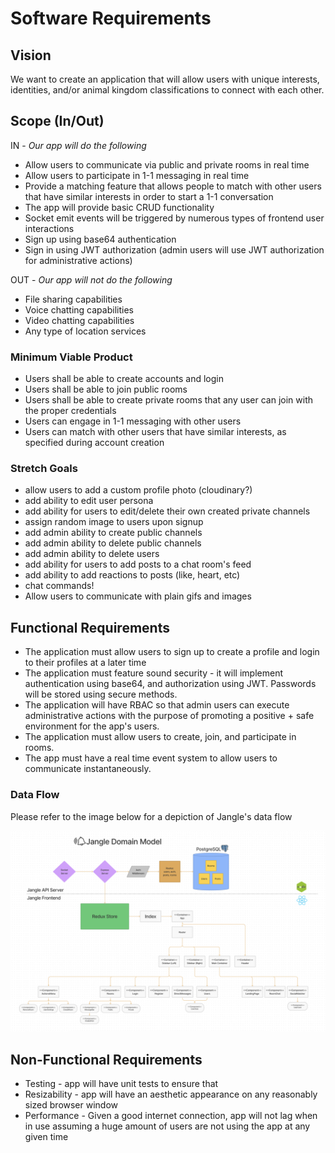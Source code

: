 # Software Requirements

## Vision

We want to create an application that will allow users with unique interests, identities, and/or animal kingdom classifications to connect with each other.

## Scope (In/Out)

IN - _Our app will do the following_

- Allow users to communicate via public and private rooms in real time
- Allow users to participate in 1-1 messaging in real time
- Provide a matching feature that allows people to match with other users that have similar interests in order to start a 1-1 conversation
- The app will provide basic CRUD functionality
- Socket emit events will be triggered by numerous types of frontend user interactions
- Sign up using base64 authentication
- Sign in using JWT authorization (admin users will use JWT authorization for administrative actions)

OUT - _Our app will not do the following_

- File sharing capabilities
- Voice chatting capabilities
- Video chatting capabilities
- Any type of location services

### Minimum Viable Product

- Users shall be able to create accounts and login
- Users shall be able to join public rooms
- Users shall be able to create private rooms that any user can join with the proper credentials
- Users can engage in 1-1 messaging with other users
- Users can match with other users that have similar interests, as specified during account creation

### Stretch Goals

- allow users to add a custom profile photo (cloudinary?)
- add ability to edit user persona
- add ability for users to edit/delete their own created private channels
- assign random image to users upon signup
- add admin ability to create public channels
- add admin ability to delete public channels
- add admin ability to delete users
- add ability for users to add posts to a chat room's feed
- add ability to add reactions to posts (like, heart, etc)
- chat commands!
- Allow users to communicate with plain gifs and images

## Functional Requirements

- The application must allow users to sign up to create a profile and login to their profiles at a later time
- The application must feature sound security - it will implement authentication using base64, and authorization using JWT. Passwords will be stored using secure methods.
- The application will have RBAC so that admin users can execute administrative actions with the purpose of promoting a positive + safe environment for the app's users.
- The application must allow users to create, join, and participate in rooms.
- The app must have a real time event system to allow users to communicate instantaneously.

### Data Flow

Please refer to the image below for a depiction of Jangle's data flow

![Domain Model](../img/docs/domain-model.png)

## Non-Functional Requirements

- Testing - app will have unit tests to ensure that
- Resizability - app will have an aesthetic appearance on any reasonably sized browser window
- Performance - Given a good internet connection, app will not lag when in use assuming a huge amount of users are not using the app at any given time
